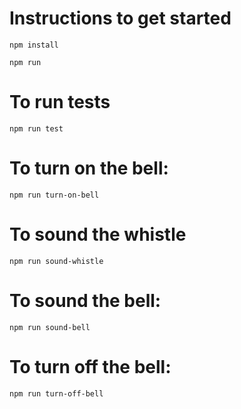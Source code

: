 # Instructions to get started

`npm install`

`npm run`

# To run tests 

`npm run test`

# To turn on the bell:

`npm run turn-on-bell`

# To sound the whistle

`npm run sound-whistle`

# To sound the bell:

`npm run sound-bell`

# To turn off the bell:

`npm run turn-off-bell`
